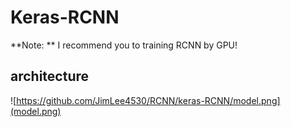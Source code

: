 # Keras-RCNN
**Note: ** I recommend you to training RCNN by GPU!

## architecture
![https://github.com/JimLee4530/RCNN/keras-RCNN/model.png](model.png)
